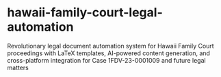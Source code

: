 # hawaii-family-court-legal-automation
Revolutionary legal document automation system for Hawaii Family Court proceedings with LaTeX templates, AI-powered content generation, and cross-platform integration for Case 1FDV-23-0001009 and future legal matters

